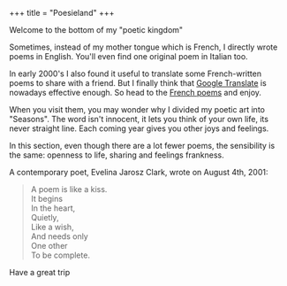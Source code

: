 +++
title = "Poesieland"
+++

Welcome to the bottom of my "poetic kingdom"

Sometimes, instead of my mother tongue which is French, I directly wrote poems in English. You'll even find one original poem in Italian too.

In early 2000's I also found it useful to translate some French-written poems to share with a friend. But I finally think that [Google Translate](https://translate.google.com) is nowadays effective enough. So head to the [French poems](/seasons) and enjoy.

When you visit them, you may wonder why I divided my poetic art into "Seasons". The word isn't innocent, it lets you think of your own life, its never straight line. Each coming year gives you other joys and feelings.

In this section, even though there are a lot fewer poems, the sensibility is the same: openness to life, sharing and feelings frankness.

A contemporary poet, Evelina Jarosz Clark, wrote on August 4th, 2001:

> A poem is like a kiss.
> \
> It begins
> \
> In the heart,
> \
> Quietly,
> \
> Like a wish,
> \
> And needs only
> \
> One other
> \
> To be complete.

Have a great trip
